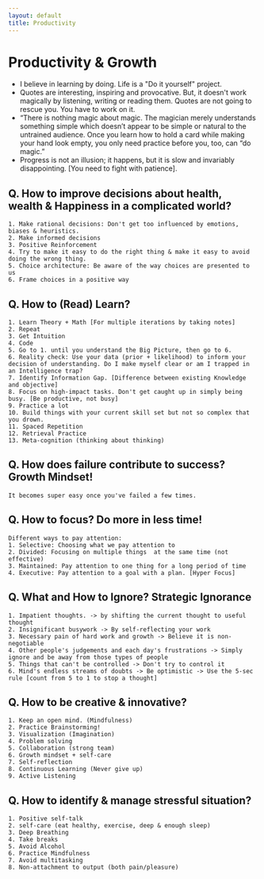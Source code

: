 ```yaml
---
layout: default
title: Productivity
---
```


# Productivity & Growth
- I believe in learning by doing. Life is a "Do it yourself" project.
- Quotes are interesting, inspiring and provocative. But, it doesn't work magically by listening, writing or reading them. Quotes are not going to rescue you. You have to work on it.
- “There is nothing magic about magic. The magician merely understands something simple which doesn’t appear to be simple or natural to the untrained audience. Once you learn how to hold a card while making your hand look empty, you only need practice before you, too, can “do magic.”
- Progress is not an illusion; it happens, but it is slow and invariably disappointing. [You need to fight with patience].

## Q. How to improve decisions about health, wealth & Happiness in a complicated world?
```
1. Make rational decisions: Don't get too influenced by emotions, biases & heuristics.
2. Make informed decisions
3. Positive Reinforcement
4. Try to make it easy to do the right thing & make it easy to avoid doing the wrong thing.
5. Choice architecture: Be aware of the way choices are presented to us
6. Frame choices in a positive way
```

## Q. How to (Read) Learn?
```
1. Learn Theory + Math [For multiple iterations by taking notes] 
2. Repeat
3. Get Intuition
4. Code
5. Go to 1. until you understand the Big Picture, then go to 6.
6. Reality check: Use your data (prior + likelihood) to inform your decision of understanding. Do I make myself clear or am I trapped in an Intelligence trap?
7. Identify Information Gap. [Difference between existing Knowledge and objective]
8. Focus on high-impact tasks. Don't get caught up in simply being busy. [Be productive, not busy]
9. Practice a lot
10. Build things with your current skill set but not so complex that you drown.
11. Spaced Repetition
12. Retrieval Practice
13. Meta-cognition (thinking about thinking)
```

## Q. How does failure contribute to success? Growth Mindset!
```
It becomes super easy once you've failed a few times.
```

## Q. How to focus? Do more in less time!
```
Different ways to pay attention:
1. Selective: Choosing what we pay attention to
2. Divided: Focusing on multiple things  at the same time (not effective)
3. Maintained: Pay attention to one thing for a long period of time
4. Executive: Pay attention to a goal with a plan. [Hyper Focus]
```

## Q. What and How to Ignore? Strategic Ignorance
```
1. Impatient thoughts. -> by shifting the current thought to useful thought
2. Insignificant busywork -> By self-reflecting your work
3. Necessary pain of hard work and growth -> Believe it is non-negotiable
4. Other people's judgements and each day's frustrations -> Simply ignore and be away from those types of people
5. Things that can't be controlled -> Don't try to control it
6. Mind's endless streams of doubts -> Be optimistic -> Use the 5-sec rule [count from 5 to 1 to stop a thought]
```

## Q. How to be creative & innovative?
```
1. Keep an open mind. (Mindfulness)
2. Practice Brainstorming!
3. Visualization (Imagination)
4. Problem solving
5. Collaboration (strong team)
6. Growth mindset + self-care
7. Self-reflection
8. Continuous Learning (Never give up)
9. Active Listening 
```

## Q. How to identify & manage stressful situation?
```
1. Positive self-talk
2. self-care (eat healthy, exercise, deep & enough sleep)
3. Deep Breathing
4. Take breaks
5. Avoid Alcohol
6. Practice Mindfulness
7. Avoid multitasking
8. Non-attachment to output (both pain/pleasure)
```

